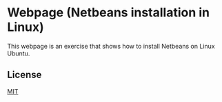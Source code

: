 # Webpage (Netbeans installation in Linux)

This webpage is an exercise that shows how to install Netbeans on Linux Ubuntu.

## License
[MIT](https://choosealicense.com/licenses/mit/)
